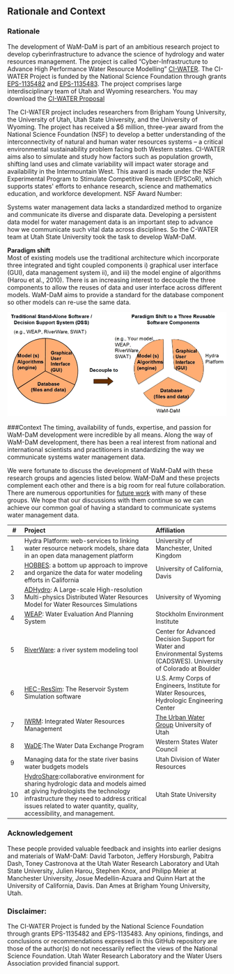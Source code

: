 ## Rationale and Context

### Rationale
The development of WaM-DaM is part of an ambitious research project to develop cyberinfrastructure to advance the science of hydrology and water resources management. The project is called “Cyber-Infrastructure to Advance High Performance Water Resource Modelling” <a href="http://ci-water.org" target="_blank">CI-WATER</a>. The CI-WATER Project is funded by the National Science Foundation through grants <a href="http://www.nsf.gov/awardsearch/showAward?AWD_ID=1135482" target="_blank">EPS-1135482</a> and <a href="http://www.nsf.gov/awardsearch/showAward?AWD_ID=1135483" target="_blank">EPS-1135483</a>. The project comprises large interdisciplinary team of Utah and Wyoming researchers. You may download the <a href="https://github.com/amabdallah/WaM-DaM/blob/master/01Documentation/04Presentations/Files/CI-WATER_Proposal.pdf" target="_blank">CI-WATER Proposal</a>

The CI-WATER project includes researchers from Brigham Young University, the University of Utah, Utah State University, and the University of Wyoming. The project has received a $6 million, three-year award from the National Science Foundation (NSF) to develop a better understanding of the interconnectivity of natural and human water resources systems – a critical environmental sustainability problem facing both Western states. CI-WATER aims also to simulate and study how factors such as population growth, shifting land uses and climate variability will impact water storage and availability in the Intermountain West. This award is made under the NSF Experimental Program to Stimulate Competitive Research (EPSCoR), which supports states' efforts to enhance research, science and mathematics education, and workforce development. NSF Award Number: 

Systems water management data lacks a standardized method to organize and communicate its diverse and disparate data. Developing a persistent data model for water management data is an important step to advance how we communicate such vital data across disciplines. So the C-WATER team at Utah State University took the task to develop WaM-DaM.

**Paradigm shift**   
Most of existing models use the traditional architecture which incorporate three integrated and tight coupled components i) graphical user interface (GUI), data management system ii), and iii) the model engine of algorithms (Harou et al., 2010). There is an increasing interest to decouple the three components to allow the reuses of data and user interface across different models. WaM-DaM aims to provide a standard for the database component so other models can re-use the same data.


![](https://github.com/amabdallah/WaM-DaM/blob/master/01Documentation/01Design/PradigmShift.jpg)



###Context
The timing, availability of funds, expertise, and passion for WaM-DaM development were incredible by all means. Along the way of WaM-DaM development, there has been a real interest from national and international scientists and practitioners in standardizing the way we communicate systems water management data.

We were fortunate to discuss the development of WaM-DaM with these research groups and agencies listed below. WaM-DaM and these projects complement each other and there is a big room for real future collaboration. There are numerous opportunities for <a href="https://github.com/amabdallah/WaM-DaM/blob/master/01Documentation/03Limitations_FutureWork/Future_Work.md" target="_blank">future work</a> with many of these groups. We hope that our discussions with them continue so we can achieve our common goal of having a standard to communicate systems water management data. 



| #  | Project       | Affiliation|
| --- | :-------------| :-----|
|  1 |Hydra Platform: web-services to linking water resource network models, share data in an open data management platform| University of Manchester, United Kingdom|
|  2 |<a href="http://hobbes.ucdavis.edu" target="_blank">HOBBES</a>:  a bottom up approach to improve and organize the data for water modeling efforts in California| University of California, Davis|
|  3 |<a href="http://www.uwyo.edu/cchh/adhydro.html" target="_blank">ADHydro</a>: A Large-scale High-resolution Multi-physics Distributed Water Resources Model for Water Resources Simulations      |University of Wyoming|
|  4 |<a href="http://www.weap21.org/index.asp" target="_blank">WEAP</a>: Water Evaluation And Planning System| Stockholm Environment Institute|
|  5 |<a href="http://www.riverware.org/index.html" target="_blank">RiverWare</a>: a river system modeling tool| Center for Advanced Decision Support for Water and Environmental Systems (CADSWES). University of Colorado at Boulder|
|  6 |<a href="http://www.hec.usace.army.mil/software/hec-ressim" target="_blank">HEC-ResSim</a>: The Reservoir System Simulation software |U.S. Army Corps of Engineers, Institute for Water Resources, Hydrologic Engineering Center|
|  7|<a href="http://demo.tethys.ci-water.org/apps/parleys-creek-management/" target="_blank">IWRM</a>: Integrated Water Resources Management|<a href="http://urbanwater.utah.edu/home" target="_blank">The Urban Water Group</a> University of Utah|
| 8|<a href="http://www.westernstateswater.org/wade/" target="_blank">WaDE</a>:The Water Data Exchange Program |Western States Water Council|
| 9|Managing data for the state river basins water budgets models |Utah Division of Water Resources|
| 10|<a href="http://hydroshare.cuahsi.org/" target="_blank">HydroShare</a>:collaborative environment for sharing hydrologic data and models aimed at giving hydrologists the technology infrastructure they need to address critical issues related to water quantity, quality, accessibility, and management. |Utah State University|


### Acknowledgement 
These people provided valuable feedback and insights into earlier designs and materials of WaM-DaM: David Tarboton, Jeffery Horsburgh, Pabitra Dash, Toney Castronova at the Utah Water Research Laboratory and Utah State University, Julien Harou, Stephen Knox, and Philipp Meier at Manchester University, Josue Medellin-Azuara and Quinn Hart at the University of California, Davis. Dan Ames at Brigham Young University, Utah.

### Disclaimer:
The CI-WATER Project is funded by the National Science Foundation through grants EPS-1135482 and EPS-1135483. Any opinions, findings, and conclusions or recommendations expressed in this GitHub repository are those of the author(s) do not necessarily reflect the views of the National Science Foundation. Utah Water Research Laboratory and the Water Users Association provided financial support.

